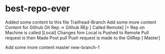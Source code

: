# best-repo-ever
Added some content to this file
Trailhead-Branch
Add some more content
Content for Github
Git Rep -> Github REp [ Called Remote]
|> Rep on Machine is called [Local]
Changes fom Local is Pushed to Remote 
Pull request is then Made 
Post pull Push request is made to the GitRep [ Master]

Add some more content
 master new-branch-1
